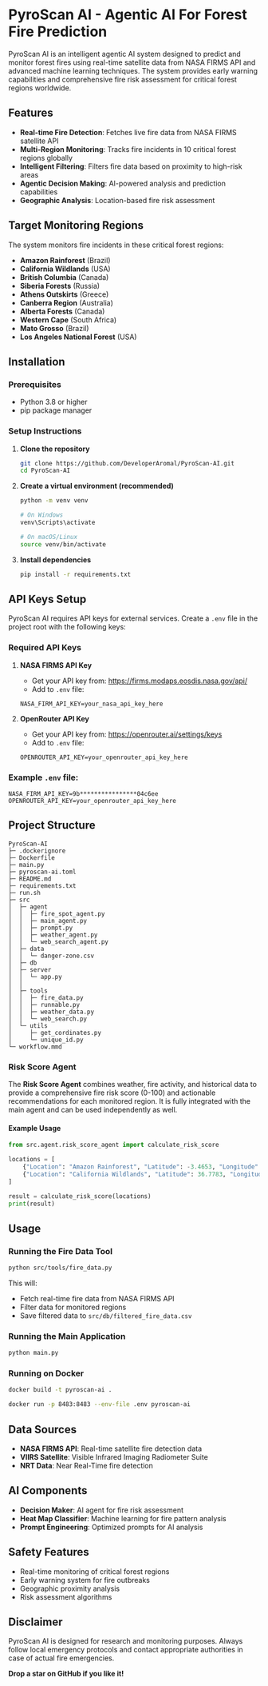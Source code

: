 #  PyroScan AI - Agentic AI For Forest Fire Prediction 

PyroScan AI is an intelligent agentic AI system designed to predict and monitor forest fires using real-time satellite data from NASA FIRMS API and advanced machine learning techniques. The system provides early warning capabilities and comprehensive fire risk assessment for critical forest regions worldwide.

##  Features

- **Real-time Fire Detection**: Fetches live fire data from NASA FIRMS satellite API
- **Multi-Region Monitoring**: Tracks fire incidents in 10 critical forest regions globally
- **Intelligent Filtering**: Filters fire data based on proximity to high-risk areas
- **Agentic Decision Making**: AI-powered analysis and prediction capabilities
- **Geographic Analysis**: Location-based fire risk assessment


## Target Monitoring Regions

The system monitors fire incidents in these critical forest regions:

- **Amazon Rainforest** (Brazil)
- **California Wildlands** (USA)
- **British Columbia** (Canada)
- **Siberia Forests** (Russia)
- **Athens Outskirts** (Greece)
- **Canberra Region** (Australia)
- **Alberta Forests** (Canada)
- **Western Cape** (South Africa)
- **Mato Grosso** (Brazil)
- **Los Angeles National Forest** (USA)

## Installation

### Prerequisites

- Python 3.8 or higher
- pip package manager

### Setup Instructions

1. **Clone the repository**
   ```bash
   git clone https://github.com/DeveloperAromal/PyroScan-AI.git
   cd PyroScan-AI
   ```

2. **Create a virtual environment (recommended)**
   ```bash
   python -m venv venv
   
   # On Windows
   venv\Scripts\activate
   
   # On macOS/Linux
   source venv/bin/activate
   ```

3. **Install dependencies**
   ```bash
   pip install -r requirements.txt
   ```

##  API Keys Setup

PyroScan AI requires API keys for external services. Create a `.env` file in the project root with the following keys:

### Required API Keys

1. **NASA FIRMS API Key**
   - Get your API key from: https://firms.modaps.eosdis.nasa.gov/api/
   - Add to `.env` file:
   ```
   NASA_FIRM_API_KEY=your_nasa_api_key_here
   ```

2. **OpenRouter API Key**
   - Get your API key from: https://openrouter.ai/settings/keys
   - Add to `.env` file:
   ```
   OPENROUTER_API_KEY=your_openrouter_api_key_here
   ```

### Example `.env` file:
```
NASA_FIRM_API_KEY=9b****************04c6ee
OPENROUTER_API_KEY=your_openrouter_api_key_here
```

## Project Structure

```
PyroScan-AI
├─ .dockerignore
├─ Dockerfile
├─ main.py
├─ pyroscan-ai.toml
├─ README.md
├─ requirements.txt
├─ run.sh
├─ src
│  ├─ agent
│  │  ├─ fire_spot_agent.py
│  │  ├─ main_agent.py
│  │  ├─ prompt.py
│  │  ├─ weather_agent.py
│  │  └─ web_search_agent.py
│  ├─ data
│  │  └─ danger-zone.csv
│  ├─ db
│  ├─ server
│  │  └─ app.py
│  │   
│  ├─ tools
│  │  ├─ fire_data.py
│  │  ├─ runnable.py
│  │  ├─ weather_data.py
│  │  └─ web_search.py
│  └─ utils
│     ├─ get_cordinates.py
│     └─ unique_id.py
└─ workflow.mmd
```


### Risk Score Agent

The **Risk Score Agent** combines weather, fire activity, and historical data to provide a comprehensive fire risk score (0-100) and actionable recommendations for each monitored region. It is fully integrated with the main agent and can be used independently as well.

#### Example Usage

```python
from src.agent.risk_score_agent import calculate_risk_score

locations = [
    {"Location": "Amazon Rainforest", "Latitude": -3.4653, "Longitude": -62.2159},
    {"Location": "California Wildlands", "Latitude": 36.7783, "Longitude": -119.4179}
]

result = calculate_risk_score(locations)
print(result)
```

## Usage

### Running the Fire Data Tool

```bash
python src/tools/fire_data.py
```

This will:
- Fetch real-time fire data from NASA FIRMS API
- Filter data for monitored regions
- Save filtered data to `src/db/filtered_fire_data.csv`

### Running the Main Application

```bash
python main.py
```

### Running on Docker

```bash
docker build -t pyroscan-ai .

docker run -p 8483:8483 --env-file .env pyroscan-ai
```



## Data Sources

- **NASA FIRMS API**: Real-time satellite fire detection data
- **VIIRS Satellite**: Visible Infrared Imaging Radiometer Suite
- **NRT Data**: Near Real-Time fire detection

## AI Components

- **Decision Maker**: AI agent for fire risk assessment
- **Heat Map Classifier**: Machine learning for fire pattern analysis
- **Prompt Engineering**: Optimized prompts for AI analysis

## Safety Features

- Real-time monitoring of critical forest regions
- Early warning system for fire outbreaks
- Geographic proximity analysis
- Risk assessment algorithms


## Disclaimer

PyroScan AI is designed for research and monitoring purposes. Always follow local emergency protocols and contact appropriate authorities in case of actual fire emergencies.


**Drop a star on GitHub if you like it!** 